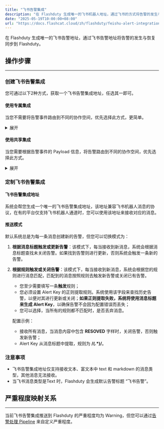 ```yaml
---
title: "飞书告警集成"
description: "在 Flashduty 生成唯一的飞书机器人地址，通过飞书的方式将告警的发生与恢复同步到 Flashduty"
date: "2025-05-19T10:00:00+08:00"
url: "https://docs.flashcat.cloud/zh/flashduty/feishu-alert-integration-guide"
---
```


在 Flashduty 生成唯一的飞书告警地址，通过飞书告警地址将告警的发生与恢复同步到 Flashduty。

<div class="hide">

## 操作步骤
---

### 创建飞书告警集成

您可通过以下2种方式，获取一个飞书告警集成地址，任选其一即可。

#### 使用专属集成

当您不需要将告警事件路由到不同的协作空间，优先选择此方式，更简单。

<details>
  <summary>展开</summary>
  
  1. 进入 Flashduty 控制台，选择 **协作空间**，进入某个空间的详情页面
  2. 选择 **集成数据** tab，点击 **添加一个集成**，进入添加集成页面
  3. 选择 **飞书告警** 集成，点击 **保存**，生成卡片。
  4. 点击生成的卡片，可以查看到 **飞书告警集成地址**，复制备用，完成。
    
</details>

#### 使用共享集成

当您需要根据告警事件的 Payload 信息，将告警路由到不同的协作空间，优先选择此方式。

<details>
  <summary>展开</summary>
  
  1. 进入 Flashduty 控制台，选择 **集成中心=>告警事件**，进入集成选择页面。
  2. 选择 **飞书告警** 集成：
        - **集成名称**：为当前集成定义一个名称。
        - **消息类型**：选择飞书告警消息类型，目前仅支持 Text、Markdown。
        - **推送模式**：选择飞书告警在何种情况下触发或恢复告警。
  3. 复制当前页面的 **飞书告警集成地址** 备用。
  4. 配置默认路由，并选择对应的协作空间（集成创建后可以前往 `路由` 进行更多路由规则的配置）。
  5. 完成。
    
</details>
</div>

### 定制飞书告警集成

#### 飞书告警集成地址

系统会帮您生成一个唯一的飞书告警集成地址，该地址兼容飞书机器人消息的协议，在有的平台仅支持飞书机器人通道时，您可以使用该地址来接收对应的消息。

#### 推送模式

默认系统总是为每一条消息创建新的告警，但您可以切换模式为：

1. **根据消息标题触发或更新告警**：该模式下，每当接收到新消息，系统会根据消息标题查找未关闭告警。如果找到告警则进行更新，否则系统会触发一条新的告警。
2. **根据规则触发或关闭告警**：该模式下，每当接收到新消息，系统会根据您的规则进行消息匹配，匹配到的消息按照规则去触发新告警或关闭已有告警。

   - 您至少需要填写一条**触发**规则；
   - 您必须设置 Alert Key 的正则提取规则。系统使用该字段来查找历史告警，以便对其进行更新或关闭；**如果正则提取失败，系统将使用消息标题来生成 Alert Key**，以确保告警不会因为配置错误而丢失；
   - 您可以选择，当所有的规则都不匹配时，是否丢弃消息。

   配置示例：

   - 接收所有消息，当消息内容中包含 **RESOVED** 字样时，关闭告警，否则触发新告警；
   - Alert Key 从消息标题中提取，规则为 **/(.\*)/**。


### 注意事项
- 飞书告警集成地址仅支持接收文本、富文本中 text 和 markdown 的消息类型，其他消息无法接收。
- 当飞书消息类型是Text 时，Flashduty 会生成默认告警标题 “飞书告警”。

## 严重程度映射关系
---

当前飞书告警集成推送到 Flashduty 的严重程度均为 Warning，但您可以通过[告警处理 Pipeline](https://docs.flashcat.cloud/zh/flashduty/alert-pipelines) 来自定义严重程度。

